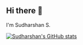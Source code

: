 ## Hi there 👋

I'm Sudharshan S.

[![Sudharshan's GitHub stats](https://github-readme-stats.vercel.app/api?username=sudharshans2009)](https://github.com/sudharshans2009)
